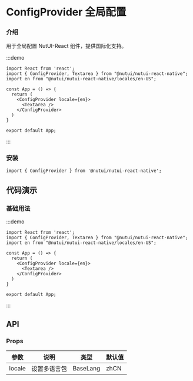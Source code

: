 # ConfigProvider 全局配置

### 介绍

用于全局配置 NutUI-React 组件，提供国际化支持。

:::demo

```tsx
import React from 'react';
import { ConfigProvider, Textarea } from "@nutui/nutui-react-native";
import en from "@nutui/nutui-react-native/locales/en-US";

const App = () => {
  return (
    <ConfigProvider locale={en}>
      <Textarea />
    </ConfigProvider>
  )
}

export default App;
```

:::

### 安装

```tsx
import { ConfigProvider } from '@nutui/nutui-react-native';
```

## 代码演示

### 基础用法

:::demo

```tsx
import React from 'react';
import { ConfigProvider, Textarea } from "@nutui/nutui-react-native";
import en from "@nutui/nutui-react-native/locales/en-US";

const App = () => {
  return (
    <ConfigProvider locale={en}>
      <Textarea />
    </ConfigProvider>
  )
}

export default App;
```

:::

## API

### Props

| 参数   | 说明         | 类型     | 默认值 |
| ------ | ------------ | -------- | ------ |
| locale | 设置多语言包 | BaseLang | zhCN   |
